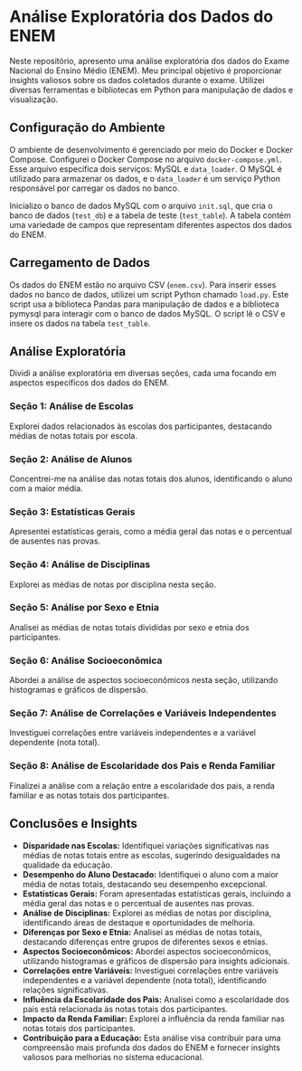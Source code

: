 # Análise Exploratória dos Dados do ENEM

Neste repositório, apresento uma análise exploratória dos dados do Exame Nacional do Ensino Médio (ENEM). Meu principal objetivo é proporcionar insights valiosos sobre os dados coletados durante o exame. Utilizei diversas ferramentas e bibliotecas em Python para manipulação de dados e visualização.

## Configuração do Ambiente

O ambiente de desenvolvimento é gerenciado por meio do Docker e Docker Compose. Configurei o Docker Compose no arquivo `docker-compose.yml`. Esse arquivo especifica dois serviços: MySQL e `data_loader`. O MySQL é utilizado para armazenar os dados, e o `data_loader` é um serviço Python responsável por carregar os dados no banco.

Inicializo o banco de dados MySQL com o arquivo `init.sql`, que cria o banco de dados (`test_db`) e a tabela de teste (`test_table`). A tabela contém uma variedade de campos que representam diferentes aspectos dos dados do ENEM.

## Carregamento de Dados

Os dados do ENEM estão no arquivo CSV (`enem.csv`). Para inserir esses dados no banco de dados, utilizei um script Python chamado `load.py`. Este script usa a biblioteca Pandas para manipulação de dados e a biblioteca pymysql para interagir com o banco de dados MySQL. O script lê o CSV e insere os dados na tabela `test_table`.

## Análise Exploratória

Dividi a análise exploratória em diversas seções, cada uma focando em aspectos específicos dos dados do ENEM.

### Seção 1: Análise de Escolas

Explorei dados relacionados às escolas dos participantes, destacando médias de notas totais por escola.

### Seção 2: Análise de Alunos

Concentrei-me na análise das notas totais dos alunos, identificando o aluno com a maior média.

### Seção 3: Estatísticas Gerais

Apresentei estatísticas gerais, como a média geral das notas e o percentual de ausentes nas provas.

### Seção 4: Análise de Disciplinas

Explorei as médias de notas por disciplina nesta seção.

### Seção 5: Análise por Sexo e Etnia

Analisei as médias de notas totais divididas por sexo e etnia dos participantes.

### Seção 6: Análise Socioeconômica

Abordei a análise de aspectos socioeconômicos nesta seção, utilizando histogramas e gráficos de dispersão.

### Seção 7: Análise de Correlações e Variáveis Independentes

Investiguei correlações entre variáveis independentes e a variável dependente (nota total).

### Seção 8: Análise de Escolaridade dos Pais e Renda Familiar

Finalizei a análise com a relação entre a escolaridade dos pais, a renda familiar e as notas totais dos participantes.

## Conclusões e Insights

- **Disparidade nas Escolas:** Identifiquei variações significativas nas médias de notas totais entre as escolas, sugerindo desigualdades na qualidade da educação.
- **Desempenho do Aluno Destacado:** Identifiquei o aluno com a maior média de notas totais, destacando seu desempenho excepcional.
- **Estatísticas Gerais:** Foram apresentadas estatísticas gerais, incluindo a média geral das notas e o percentual de ausentes nas provas.
- **Análise de Disciplinas:** Explorei as médias de notas por disciplina, identificando áreas de destaque e oportunidades de melhoria.
- **Diferenças por Sexo e Etnia:** Analisei as médias de notas totais, destacando diferenças entre grupos de diferentes sexos e etnias.
- **Aspectos Socioeconômicos:** Abordei aspectos socioeconômicos, utilizando histogramas e gráficos de dispersão para insights adicionais.
- **Correlações entre Variáveis:** Investiguei correlações entre variáveis independentes e a variável dependente (nota total), identificando relações significativas.
- **Influência da Escolaridade dos Pais:** Analisei como a escolaridade dos pais está relacionada às notas totais dos participantes.
- **Impacto da Renda Familiar:** Explorei a influência da renda familiar nas notas totais dos participantes.
- **Contribuição para a Educação:** Esta análise visa contribuir para uma compreensão mais profunda dos dados do ENEM e fornecer insights valiosos para melhorias no sistema educacional.

